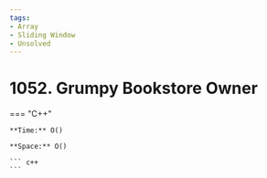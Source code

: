```yaml
---
tags:
- Array
- Sliding Window
- Unsolved
---
```



# 1052. Grumpy Bookstore Owner

=== "C++"

    **Time:** O()

    **Space:** O()

    ``` c++
    ```